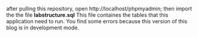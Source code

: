 after pulling this repository, open http://localhost/phpmyadmin; then import the the file **labstructure.sql** This file containes the tables that this application need to run.
You find some errors because this version of this blog is in development mode.